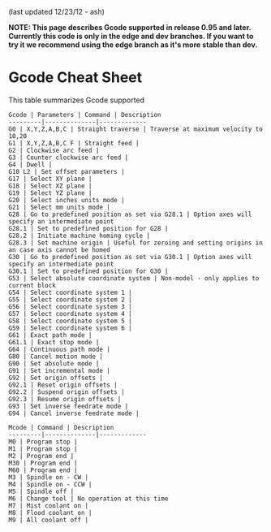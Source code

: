 (last updated 12/23/12 - ash) 

**NOTE: This page describes Gcode supported in release 0.95 and later. Currently this code is only in the edge and dev branches. If you want to try it we recommend using the edge branch as it's more stable than dev.**

# Gcode Cheat Sheet
This table summarizes Gcode supported

	Gcode | Parameters | Command | Description
	---------|--------------|-------------
	G0 | X,Y,Z,A,B,C | Straight traverse | Traverse at maximum velocity to 10,20 
	G1 | X,Y,Z,A,B,C F | Straight feed | 
	G2 | Clockwise arc feed | 
	G3 | Counter clockwise arc feed | 
	G4 | Dwell | 
	G10 L2 | Set offset parameters | 
	G17 | Select XY plane |
	G18 | Select XZ plane |
	G19 | Select YZ plane |
	G20 | Select inches units mode |
	G21 | Select mm units mode |
	G28 | Go to predefined position as set via G28.1 | Option axes will specify an intermediate point
	G28.1 | Set to predefined position for G28 |
	G28.2 | Initiate machine homing cycle |
	G28.3 | Set machine origin | Useful for zeroing and setting origins in an case axis cannot be homed
	G30 | Go to predefined position as set via G30.1 | Option axes will specify an intermediate point
	G30.1 | Set to predefined position for G30 |
	G53 | Select absolute coordinate system | Non-model - only applies to current block
	G54 | Select coordinate system 1 |
	G55 | Select coordinate system 2 |
	G56 | Select coordinate system 3 |
	G57 | Select coordinate system 4 |
	G58 | Select coordinate system 5 |
	G59 | Select coordinate system 6 |
	G61 | Exact path mode |
	G61.1 | Exact stop mode |
	G64 | Continuous path mode |
	G80 | Cancel motion mode |
	G90 | Set absolute mode |
	G91 | Set incremental mode |
	G92 | Set origin offsets |
	G92.1 | Reset origin offsets |
	G92.2 | Suspend origin offsets |
	G92.3 | Resume origin offsets |
	G93 | Set inverse feedrate mode |
	G94 | Cancel inverse feedrate mode |

 	Mcode | Command | Description
	---------|--------------|-------------
	M0 | Program stop |
	M1 | Program stop |
	M2 | Program end |
	M30 | Program end |
	M60 | Program end |
	M3 | Spindle on - CW |
	M4 | Spindle on - CCW |
	M5 | Spindle off |
	M6 | Change tool | No operation at this time
	M7 | Mist coolant on |
	M8 | Flood coolant on |
	M9 | All coolant off |



